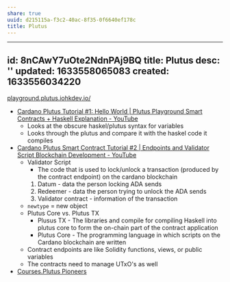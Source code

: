 ```yaml
---
share: true
uuid: d215115a-f3c2-40ac-8f35-0f6640ef178c
title: Plutus
---
```

---
id: 8nCAwY7uOte2NdnPAj9BQ
title: Plutus
desc: ''
updated: 1633558065083
created: 1633556034220
---

[playground.plutus.iohkdev.io/](https://playground.plutus.iohkdev.io/)

* [Cardano Plutus Tutorial #1: Hello World | Plutus Playground Smart Contracts + Haskell Explanation - YouTube](https://www.youtube.com/watch?v=HtjOWAEzWL8)
  * Looks at the obscure haskel/plutus syntax for variables
  * Looks through the plutus and compare it with the haskel code it compiles
* [Cardano Plutus Smart Contract Tutorial #2 | Endpoints and Validator Script Blockchain Development - YouTube](https://www.youtube.com/watch?v=Sq4q-86LRis)
  * Validator Script
    * The code that is used to lock/unlock a transaction (produced by the contract endpoint) on the cardano blockchain
    1. Datum - data the person locking ADA sends
    2. Redeemer - data the person trying to unlock the ADA sends
    3. Validator contract - information of the transaction
  * `newtype` = new object
  * Plutus Core vs. Plutus TX
    * Plusus TX - The libraries and compile for compiling Haskell into plutus core to form the on-chain part of the contract application
    * Plutus Core - The programming language in which scripts on the Cardano blockchain are written
  * Contract endpoints are like Solidity functions, views, or public variables
  * The contracts need to manage UTxO's as well
* [Courses.Plutus Pioneers](/undefined)